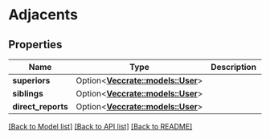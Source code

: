 # Adjacents

## Properties

Name | Type | Description | Notes
------------ | ------------- | ------------- | -------------
**superiors** | Option<[**Vec<crate::models::User>**](User.md)> |  | [optional]
**siblings** | Option<[**Vec<crate::models::User>**](User.md)> |  | [optional]
**direct_reports** | Option<[**Vec<crate::models::User>**](User.md)> |  | [optional]

[[Back to Model list]](../README.md#documentation-for-models) [[Back to API list]](../README.md#documentation-for-api-endpoints) [[Back to README]](../README.md)


